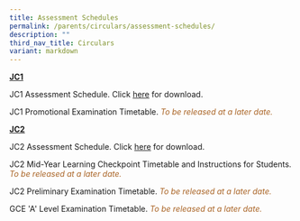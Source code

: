 ```yaml
---
title: Assessment Schedules
permalink: /parents/circulars/assessment-schedules/
description: ""
third_nav_title: Circulars
variant: markdown
---
```

**<u>JC1</u>**

JC1 Assessment Schedule. Click&nbsp;<a target="_blank" href="/files/Assessment/2024_jc1_assessment_schedule.pdf">here</a>&nbsp;for download.

JC1 Promotional Examination Timetable. <font color="#A96324"><em>To be released at a later date.</em></font>


**<u>JC2</u>**

JC2 Assessment Schedule. Click&nbsp;<a target="_blank" href="/files/Assessment/2024_jc2_assessment_schedule.pdf">here</a>&nbsp;for download.

JC2 Mid-Year Learning Checkpoint Timetable and Instructions for Students. <font color="#A96324"><em>To be released at a later date.</em></font>

  
JC2 Preliminary Examination Timetable. <font color="#A96324"><em>To be released at a later date.</em></font>


GCE 'A' Level Examination Timetable. <font color="#A96324"><em>To be released at a later date.</em></font>